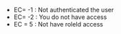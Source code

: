 <!-- @format -->

- EC= -1 : Not authenticated the user
- EC= -2 : You do not have access
- EC = 5 : Not have roleId access
